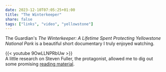 ```yaml
---
date: 2023-12-10T07:05:25+01:00
title: "The Winterkeeper"
share: false
tags: ["links", "video", "yellowstone"]
---
```

The Guardian's *The Winterkeeper: A Lifetime Spent Protecting Yellowstone National Park* is a beautiful short documentary I truly enjoyed watching.

{{< youtube 9OwLLNPRbUw >}}
<br/>
A little research on Steven Fuller, the protagonist, allowed me to dig out some promising [reading material](https://mountainjournal.org/a-winterkeeper-remembers-his-piece-in-natgo).



 [rss]: https://nicolaiarocci.com/index.xml
 [m]: https://fosstodon.org/@nicola
 [nl]: https://buttondown.email/nicolaiarocci
